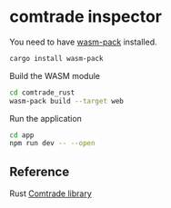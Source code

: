 # comtrade inspector

You need to have [wasm-pack](https://rustwasm.github.io/wasm-pack/installer/) installed.

```bash
cargo install wasm-pack
```

Build the WASM module

```bash
cd comtrade_rust
wasm-pack build --target web
```

Run the application

```bash
cd app
npm run dev -- --open
```


## Reference

Rust [Comtrade library](https://github.com/drewsilcock/comtrade)
